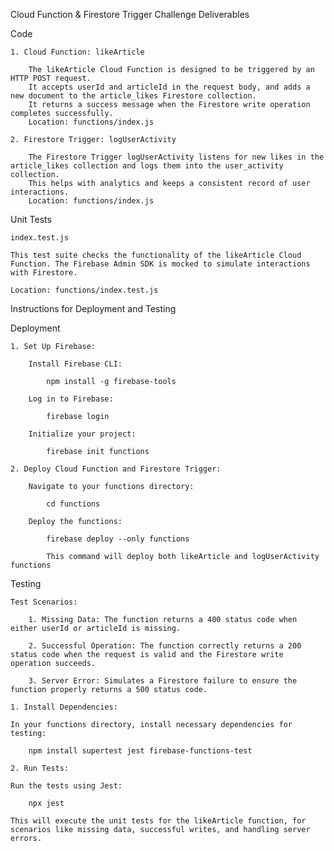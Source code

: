 Cloud Function & Firestore Trigger Challenge Deliverables

Code

    1. Cloud Function: likeArticle
    
        The likeArticle Cloud Function is designed to be triggered by an HTTP POST request. 
        It accepts userId and articleId in the request body, and adds a new document to the article_likes Firestore collection. 
        It returns a success message when the Firestore write operation completes successfully.
        Location: functions/index.js
  
    2. Firestore Trigger: logUserActivity
    
        The Firestore Trigger logUserActivity listens for new likes in the article_likes collection and logs them into the user_activity collection. 
        This helps with analytics and keeps a consistent record of user interactions.    
        Location: functions/index.js

Unit Tests

    index.test.js

    This test suite checks the functionality of the likeArticle Cloud Function. The Firebase Admin SDK is mocked to simulate interactions with Firestore.

    Location: functions/index.test.js

Instructions for Deployment and Testing

  Deployment
    
    1. Set Up Firebase:
    
        Install Firebase CLI:
        
            npm install -g firebase-tools
        
        Log in to Firebase:
        
            firebase login
        
        Initialize your project:
        
            firebase init functions
    
    2. Deploy Cloud Function and Firestore Trigger:
    
        Navigate to your functions directory:
        
            cd functions
        
        Deploy the functions:
        
            firebase deploy --only functions
          
            This command will deploy both likeArticle and logUserActivity functions
    
  Testing
      
    Test Scenarios:
    
        1. Missing Data: The function returns a 400 status code when either userId or articleId is missing.
    
        2. Successful Operation: The function correctly returns a 200 status code when the request is valid and the Firestore write operation succeeds.
    
        3. Server Error: Simulates a Firestore failure to ensure the function properly returns a 500 status code.
    
    1. Install Dependencies:
    
    In your functions directory, install necessary dependencies for testing:
    
        npm install supertest jest firebase-functions-test
    
    2. Run Tests:
    
    Run the tests using Jest:
    
        npx jest

    This will execute the unit tests for the likeArticle function, for scenarios like missing data, successful writes, and handling server errors.

